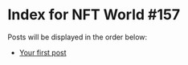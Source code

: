 # Index for NFT World #157
Posts will be displayed in the order below:

- [Your first post](./001-first.md)

